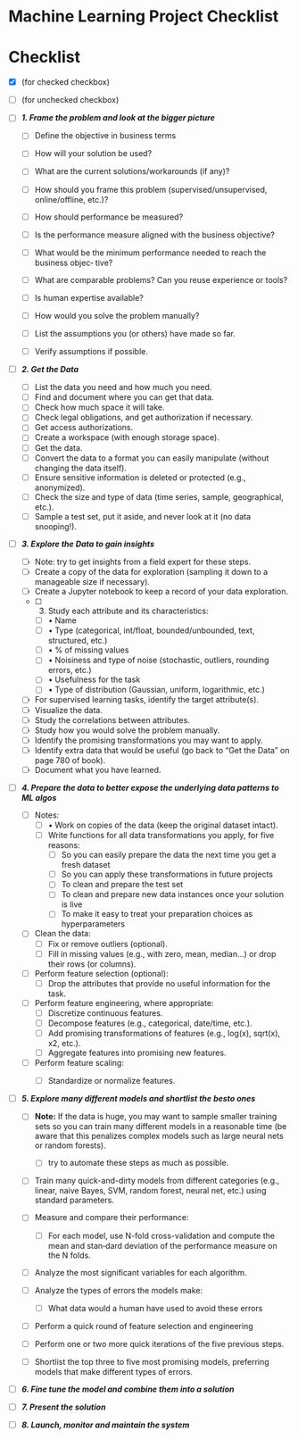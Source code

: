 # **Machine Learning Project Checklist**

# Checklist 

- [x] (for checked checkbox)
- [ ] (for unchecked checkbox) 
  
- [ ] ***1.  Frame the problem and look at the bigger picture***
    - [ ] Define the objective in business terms
    - [ ] How will your solution be used?
    - [ ] What are the current solutions/workarounds (if any)?
    - [ ] How should you frame this problem (supervised/unsupervised, online/offline, etc.)?
    - [ ] How should performance be measured?
    - [ ] Is the performance measure aligned with the business objective?
    - [ ] What would be the minimum performance needed to reach the business objec‐ tive?
    - [ ] What are comparable problems? Can you reuse experience or tools?
    - [ ] Is human expertise available?
    - [ ] How would you solve the problem manually?
    - [ ] List the assumptions you (or others) have made so far. 
    - [ ] Verify assumptions if possible.


- [ ] ***2. Get the Data***

    - [ ] List the data you need and how much you need.
    - [ ] Find and document where you can get that data.
    - [ ] Check how much space it will take.
    - [ ] Check legal obligations, and get authorization if necessary. 
    - [ ] Get access authorizations.
    - [ ] Create a workspace (with enough storage space).
    - [ ] Get the data.
    - [ ] Convert the data to a format you can easily manipulate (without changing the data itself).
    - [ ] Ensure sensitive information is deleted or protected (e.g., anonymized). 
    - [ ] Check the size and type of data (time series, sample, geographical, etc.). 
    - [ ] Sample a test set, put it aside, and never look at it (no data snooping!).
  
- [ ] ***3. Explore the Data to gain insights***
    - [ ] Note: try to get insights from a field expert for these steps.
    - [ ] Create a copy of the data for exploration (sampling it down to a manageable size if necessary).
    - [ ] Create a Jupyter notebook to keep a record of your data exploration. 
    - [ ] 3. Study each attribute and its characteristics:
        - [ ] • Name
        - [ ] • Type (categorical, int/float, bounded/unbounded, text, structured, etc.) 
        - [ ] • % of missing values
        - [ ] • Noisiness and type of noise (stochastic, outliers, rounding errors, etc.)
        - [ ] • Usefulness for the task
        - [ ] • Type of distribution (Gaussian, uniform, logarithmic, etc.)
    - [ ] For supervised learning tasks, identify the target attribute(s). 
    - [ ] Visualize the data.
    - [ ] Study the correlations between attributes.
    - [ ] Study how you would solve the problem manually.
    - [ ] Identify the promising transformations you may want to apply.
    - [ ] Identify extra data that would be useful (go back to “Get the Data” on page 780 of book). 
    - [ ] Document what you have learned.
  
- [ ] ***4. Prepare the data to better expose the underlying data patterns to ML algos***
    - [ ] Notes:
      - [ ] • Work on copies of the data (keep the original dataset intact).
      - [ ] Write functions for all data transformations you apply, for five reasons:
        - [ ] So you can easily prepare the data the next time you get a fresh dataset 
        - [ ] So you can apply these transformations in future projects
        - [ ] To clean and prepare the test set
        - [ ] To clean and prepare new data instances once your solution is live
        - [ ] To make it easy to treat your preparation choices as hyperparameters
    - [ ] Clean the data:
      - [ ] Fix or remove outliers (optional).
      - [ ] Fill in missing values (e.g., with zero, mean, median...) or drop their rows (or columns).
    - [ ] Perform feature selection (optional):
      - [ ] Drop the attributes that provide no useful information for the task.
    - [ ] Perform feature engineering, where appropriate:
      - [ ] Discretize continuous features.
      - [ ] Decompose features (e.g., categorical, date/time, etc.).
      - [ ] Add promising transformations of features (e.g., log(x), sqrt(x), x2, etc.).
       - [ ] Aggregate features into promising new features.
   - [ ] Perform feature scaling:
       - [ ] Standardize or normalize features.


- [ ] ***5. Explore many different models and shortlist the besto ones*** 
    - [ ] **Note:** If the data is huge, you may want to sample smaller training sets so you can train many different models in a reasonable time (be aware that this penalizes complex models such as large neural nets or random forests).
      - [ ] try to automate these steps as much as possible.
    - [ ] Train many quick-and-dirty models from different categories (e.g., linear, naive Bayes, SVM, random forest, neural net, etc.) using standard parameters.
    - [ ] Measure and compare their performance:
        - [ ] For each model, use N-fold cross-validation and compute the mean and stan‐dard deviation of the performance measure on the N folds. 
    - [ ] Analyze the most significant variables for each algorithm.
  - [ ] Analyze the types of errors the models make:
      - [ ] What data would a human have used to avoid these errors
  - [ ] Perform a quick round of feature selection and engineering
  - [ ] Perform one or two more quick iterations of the five previous steps.
  - [ ] Shortlist the top three to five most promising models, preferring models that make different types of errors.


- [ ] ***6. Fine tune the model and combine them into a solution***
- [ ] ***7. Present the solution***
- [ ] ***8. Launch, monitor and maintain the system***

